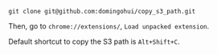`git clone git@github.com:domingohui/copy_s3_path.git`

Then, go to `chrome://extensions/`, `Load unpacked extension`. 

Default shortcut to copy the S3 path is `Alt+Shift+C`.
